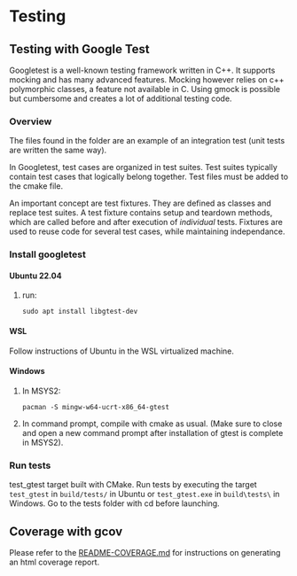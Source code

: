 # Testing

## Testing with Google Test

Googletest is a well-known testing framework written in C++. It supports mocking and has many advanced features. Mocking however relies on c++ polymorphic classes, a feature not available in C. Using gmock is possible but cumbersome and creates a lot of additional testing code.

### Overview

The files found in the folder are an example of an integration test (unit tests are written the same way).

In Googletest, test cases are organized in test suites. Test suites typically contain test cases that logically belong together. Test files must be added to the cmake file.

An important concept are test fixtures. They are defined as classes and replace test suites. A test fixture contains setup and teardown methods, which are called before and after execution of *individual* tests. Fixtures are used
to reuse code for several test cases, while maintaining independance.

### Install googletest

#### Ubuntu 22.04

1) run:

    ```sudo apt install libgtest-dev```

#### WSL

Follow instructions of Ubuntu in the WSL virtualized machine.

#### Windows

1) In MSYS2:

    ```pacman -S mingw-w64-ucrt-x86_64-gtest```

2) In command prompt, compile with cmake as usual. (Make sure to close and open a new command prompt after installation of gtest is complete in MSYS2).

### Run tests

test_gtest target built with CMake. Run tests by executing the target `test_gtest` in `build/tests/` in Ubuntu or `test_gtest.exe` in `build\tests\` in Windows. Go to the tests folder with cd before launching.

## Coverage with gcov

Please refer to the [README-COVERAGE.md](README-COVERAGE.md) for instructions on generating an html coverage report.


